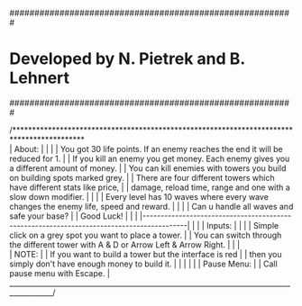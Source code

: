 #########################################################
# Developed by N. Pietrek and B. Lehnert		            #
#########################################################

/******************************************************************************************\
|	About:																					                                         |
|																							                                             |
|	You got 30 life points. If an enemy reaches the end it will be reduced for 1.			       |
|	If you kill an enemy you get money. Each enemy gives you a different amount of money.	   |
|	You can kill enemies with towers you build on building spots marked grey.				         |
|	There are four different towers which have different stats like price,					         |
|	damage, reload time, range and one with a slow down modifier.							               |
|																							                                             |
|	Every level has 10 waves where every wave changes the enemy life, speed and reward.		   |
|																							                                             |
|	Can u handle all waves and safe your base?												                       |
|	Good Luck!																				                                       |
|																							                                             |
|------------------------------------------------------------------------------------------|
|																							                                             |
|	Inputs:																					                                         |
|																							                                             |
|	Simple click on a grey spot you want to place a tower.									                 |
|	You can switch through the different tower with A & D or Arrow Left & Arrow Right.		   |
|																							                                             |<br>
|	NOTE:																					                                           |
|	If you want to build a tower but the interface is red									                   |
|	then you simply don't have enough money to build it.									                   |
|																							                                             |
|																							                                             |
|	Pause Menu:																				                                       |
|	Call pause menu with Escape.															                               |
\__________________________________________________________________________________________/
